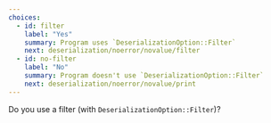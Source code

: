 ```yaml
---
choices:
  - id: filter
    label: "Yes"
    summary: Program uses `DeserializationOption::Filter`
    next: deserialization/noerror/novalue/filter
  - id: no-filter
    label: "No"
    summary: Program doesn't use `DeserializationOption::Filter`
    next: deserialization/noerror/novalue/print
---
```


Do you use a filter (with `DeserializationOption::Filter`)?